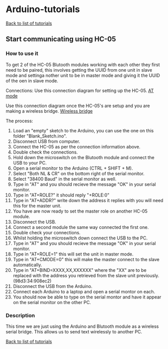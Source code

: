 # Arduino-tutorials
[Back to list of tutorials](../README.md)

## Start communicating using HC-05

### How to use it

To get 2 of the HC-05 Blutooth modules working with each other they first need to be paired, this involves getting the UUID from one unit in slave mode and settinga nother unit to be in master mode and giving it the UUID of the oen in slave mode.

Connections:
Use this connection diagram for setting up the HC-05.
[AT mode](Setup%20HC-05%20-%20Schematic.PNG?raw=true)

Use this connection diagram once the HC-05's are setup and you are making a wireless bridge.
[Wireless bridge](Normal%20use%20HC-05%20-%20Schematic.PNG?raw=true)

The process:


1. Load an "empty" sketch to the Arduino, you can use the one on this folder "Blank_Sketch.ino".
2. Disconnect USB from computer.
3. Connect the HC-05 as per the connection information above.
4. Double check the connections.
5. Hold down the microswitch on the Blutooth module and connect the USB to your PC.
6. Open a serial monitor to the Arduino (CTRL + SHIFT + M).
7. Select "Both NL & CR" on the bottom right of the serial monitor.
8. Select "38400 Baud" in the serial monitor as well.
9. Type in "AT" and you should recieve the message "OK" in your serial monitor.
10. Type in "AT+ROLE?" it should reply "+ROLE:0"
11. Type in "AT+ADDR?" write down the address it replies with you will need this for the master unit.
12. You have are now ready to set the master role on another HC-05 module.
13. Disconnect the USB.
14. Connect a second module the same way connected the first one.
15. Double check your connections.
16. Whilst holding the microswitch down connect the USB to the PC.
17. Type in "AT" and you should recieve the message "OK" in your serial monitor.
18. Type in "AT+ROLE=1" this will set the unit in master mode.
19. Type in "AT+CMODE=0" this will make the master connect to the slave automatically.
20. Type in "AT+BIND=XXXX,XX,XXXXXX" where the "XX" are to be replaced with the address you retrieved from the slave unit previously. (98d3:34:908ec2)
21. Disconnect the USB from the Arduino.
22. Connect each Arduino to a laptop and open a serial montor on each.
23. You should now be able to type on the serial montor and have it appear on the serial monitor on the other PC.





### Description
This time we are just using the Arduino and Blutooth module as a wireless serial bridge. This allows us to send text wirelessly to another PC.






[Back to list of tutorials](../README.md)